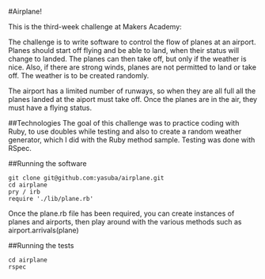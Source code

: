 #Airplane!

This is the third-week challenge at Makers Academy:

The challenge is to write software to control the flow of planes at an airport. Planes should start off flying and be able to land, when their status will change to landed. The planes can then take off, but only if the weather is nice. Also, if there are strong winds, planes are not permitted to land or take off. The weather is to be created randomly.

The airport has a limited number of runways, so when they are all full all the planes landed at the aiport must take off. Once the planes are in the air, they must have a flying status.

##Technologies
The goal of this challenge was to practice coding with Ruby, to use doubles while testing and also to create a random weather generator, which I did with the Ruby method sample. Testing was done with RSpec.

##Running the software

    git clone git@github.com:yasuba/airplane.git
    cd airplane
    pry / irb
    require './lib/plane.rb'

Once the plane.rb file has been required, you can create instances of planes and airports, then play around with the various methods such as airport.arrivals(plane)

##Running the tests

    cd airplane
    rspec

